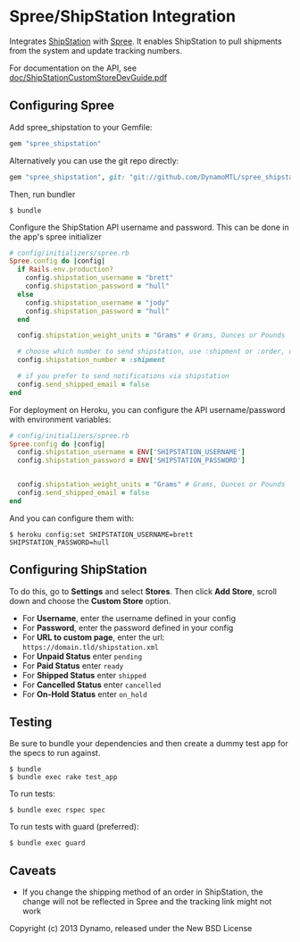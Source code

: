 Spree/ShipStation Integration
==============================

Integrates [ShipStation](http://www.shipstation.com) with [Spree](http://spreecommerce.com). It enables ShipStation to pull shipments from the system and update tracking numbers.

For documentation on the API, see [doc/ShipStationCustomStoreDevGuide.pdf](https://github.com/DynamoMTL/spree_shipstation/blob/master/doc/ShipStationCustomStoreDevGuide.pdf?raw=true)

Configuring Spree
-----------

Add spree_shipstation to your Gemfile:

```ruby
gem "spree_shipstation"
```

Alternatively you can use the git repo directly:

```ruby
gem "spree_shipstation", git: "git://github.com/DynamoMTL/spree_shipstation.git"
```

Then, run bundler

    $ bundle

Configure the ShipStation API username and password. This can be done in the app's spree initializer

```ruby
# config/initializers/spree.rb
Spree.config do |config|
  if Rails.env.production?
    config.shipstation_username = "brett"
    config.shipstation_password = "hull"
  else
    config.shipstation_username = "jody"
    config.shipstation_password = "hull"
  end

  config.shipstation_weight_units = "Grams" # Grams, Ounces or Pounds

  # choose which number to send shipstation, use :shipment or :order, default is :shipment
  config.shipstation_number = :shipment

  # if you prefer to send notifications via shipstation
  config.send_shipped_email = false
end
```

For deployment on Heroku, you can configure the API username/password with environment variables:

```ruby
# config/initializers/spree.rb
Spree.config do |config|
  config.shipstation_username = ENV['SHIPSTATION_USERNAME']
  config.shipstation_password = ENV['SHIPSTATION_PASSWORD']


  config.shipstation_weight_units = "Grams" # Grams, Ounces or Pounds
  config.send_shipped_email = false
end
```

And you can configure them with:

    $ heroku config:set SHIPSTATION_USERNAME=brett SHIPSTATION_PASSWORD=hull

Configuring ShipStation
-----------------------

To do this, go to **Settings** and select **Stores**. Then click **Add Store**, scroll down and choose the **Custom Store** option.

- For **Username**, enter the username defined in your config
- For **Password**, enter the password defined in your config
- For **URL to custom page**, enter the url: `https://domain.tld/shipstation.xml`
- For **Unpaid Status** enter `pending`
- For **Paid Status** enter `ready`
- For **Shipped Status** enter `shipped`
- For **Cancelled Status** enter `cancelled`
- For **On-Hold Status** enter `on_hold`


Testing
-------

Be sure to bundle your dependencies and then create a dummy test app for the specs to run against.

    $ bundle
    $ bundle exec rake test_app

To run tests:

    $ bundle exec rspec spec

To run tests with guard (preferred):
    
    $ bundle exec guard


Caveats
-------
- If you change the shipping method of an order in ShipStation, the change will not be reflected in Spree and the tracking link might not work

Copyright (c) 2013 Dynamo, released under the New BSD License
